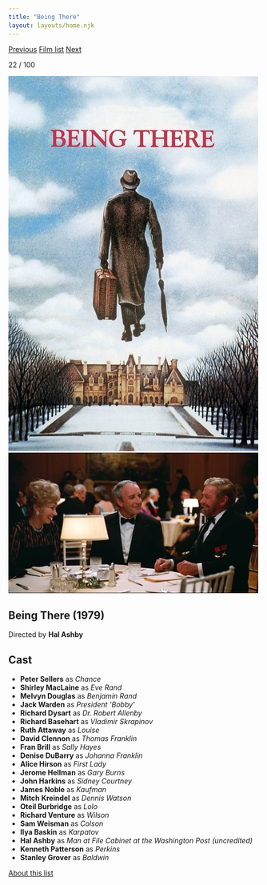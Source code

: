 ```yaml
---
title: "Being There"
layout: layouts/home.njk
---
```


<nav class="films">
  <a class="prev" href="../apocalypse-now">Previous</a>
  <a href="../">Film list</a>
  <a class="next" href="../diva">Next</a>
</nav>

<p>22 / 100</p>

<article class="film">
  <div class="backdrop-and-poster">
    <img class="poster" src="../films/posters/being-there.jpg" alt="">
    <img class="backdrop" src="../films/backdrops/being-there.jpg" alt="">
  </div>

  <h1>Being There (1979)</h1>

  <p class="director">
    Directed by <strong>Hal Ashby</strong>
  </p>


  <h2>
    Cast
  </h2>
  <ul>
    <li><strong>Peter Sellers</strong> as <em>Chance</em></li>
<li><strong>Shirley MacLaine</strong> as <em>Eve Rand</em></li>
<li><strong>Melvyn Douglas</strong> as <em>Benjamin Rand</em></li>
<li><strong>Jack Warden</strong> as <em>President 'Bobby'</em></li>
<li><strong>Richard Dysart</strong> as <em>Dr. Robert Allenby</em></li>
<li><strong>Richard Basehart</strong> as <em>Vladimir Skrapinov</em></li>
<li><strong>Ruth Attaway</strong> as <em>Louise</em></li>
<li><strong>David Clennon</strong> as <em>Thomas Franklin</em></li>
<li><strong>Fran Brill</strong> as <em>Sally Hayes</em></li>
<li><strong>Denise DuBarry</strong> as <em>Johanna Franklin</em></li>
<li><strong>Alice Hirson</strong> as <em>First Lady</em></li>
<li><strong>Jerome Hellman</strong> as <em>Gary Burns</em></li>
<li><strong>John Harkins</strong> as <em>Sidney Courtney</em></li>
<li><strong>James Noble</strong> as <em>Kaufman</em></li>
<li><strong>Mitch Kreindel</strong> as <em>Dennis Watson</em></li>
<li><strong>Oteil Burbridge</strong> as <em>Lolo</em></li>
<li><strong>Richard Venture</strong> as <em>Wilson</em></li>
<li><strong>Sam Weisman</strong> as <em>Colson</em></li>
<li><strong>Ilya Baskin</strong> as <em>Karpatov</em></li>
<li><strong>Hal Ashby</strong> as <em>Man at File Cabinet at the Washington Post (uncredited)</em></li>
<li><strong>Kenneth Patterson</strong> as <em>Perkins</em></li>
<li><strong>Stanley Grover</strong> as <em>Baldwin</em></li>
  </ul>
</article>
<footer>
  <a href="../about">About this list</a>
</footer>
